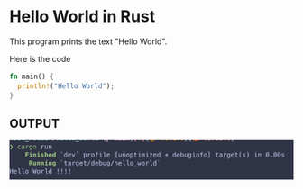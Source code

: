 # Hello World in Rust 

This program prints the text "Hello World". 

Here is the code 

```rust 
fn main() {
  println!("Hello World");
}
```

## OUTPUT

![hello_world](images/hello_world.png)
